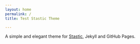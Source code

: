 ```yaml
---
layout: home
permalink: /
title: Test Stastic Theme

---
```

A simple and elegant theme for [Stastic](https://stastic.net), Jekyll and GitHub Pages.



